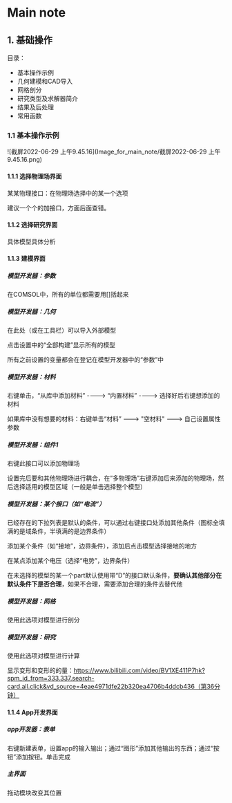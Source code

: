 # Main note

## 1. 基础操作

目录：

* 基本操作示例
* 几何建模和CAD导入
* 网格剖分
* 研究类型及求解器简介
* 结果及后处理
* 常用函数

### 1.1 基本操作示例

![截屏2022-06-29 上午9.45.16](Image_for_main_note/截屏2022-06-29 上午9.45.16.png)

#### 1.1.1 选择物理场界面

某某物理接口：在物理场选择中的某一个选项

建议一个个的加接口，方面后面查错。

#### 1.1.2 选择研究界面

具体模型具体分析

#### 1.1.3 建模界面

##### 模型开发器：参数

在COMSOL中，所有的单位都需要用[]括起来

##### 模型开发器：几何

在此处（或在工具栏）可以导入外部模型

点击设置中的“全部构建”显示所有的模型

所有之前设置的变量都会在登记在模型开发器中的“参数”中

##### 模型开发器：材料

右键单击，“从库中添加材料” ----> “内置材料” ----> 选择好后右键想添加的材料

如果库中没有想要的材料：右键单击“材料” ---> "空材料" ---> 自己设置属性参数

##### 模型开发器：组件1

右键此接口可以添加物理场

设置完后要和其他物理场进行耦合，在“多物理场”右键添加后来添加的物理场，然后选择适用的模型区域（一般是单击选择整个模型）

##### 模型开发器：某个接口（如“电流”）

已经存在的下拉列表是默认的条件，可以通过右键接口处添加其他条件（图标全填满的是域条件，半填满的是边界条件）

添加某个条件（如“接地”，边界条件），添加后点击模型选择接地的地方

在某点添加某个电压（选择“电势”，边界条件）

在未选择的模型的某一个part默认使用带“D”的接口默认条件，**要确认其他部分在默认条件下是否合理**，如果不合理，需要添加合理的条件去替代他

##### 模型开发器：网格

使用此选项对模型进行剖分

##### 模型开发器：研究

使用此选项对模型进行计算

显示变形和变形的的量：https://www.bilibili.com/video/BV1XE411P7hk?spm_id_from=333.337.search-card.all.click&vd_source=4eae4971dfe22b320ea4706b4ddcb436（第36分钟）

#### 1.1.4 App开发界面

##### app开发器：表单

右键新建表单，设置app的输入输出；通过“图形”添加其他输出的东西；通过“按钮”添加按钮。单击完成

##### 主界面

拖动模块改变其位置

